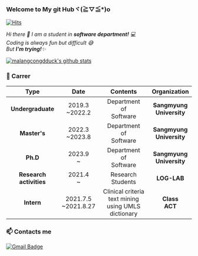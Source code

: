 ### Welcome to My git Hubヾ(≧▽≦*)o
[![Hits](https://hits.seeyoufarm.com/api/count/incr/badge.svg?url=https%3A%2F%2Fgithub.com%2Fmalangcongdduck&count_bg=%237CB3DD&title_bg=%23004C98&icon=&icon_color=%23E7E7E7&title=hits&edge_flat=false)](https://hits.seeyoufarm.com)
<p>
  <em>
    Hi there 👋
    I am a student in <b>software department!</b> 💻 <br>
    Coding is always fun but difficult 😅 <br>
    But <b>I'm trying!</b>✨
  </em>  
</p>

[![malangcongdduck's github stats](https://github-readme-stats.vercel.app/api?username=malangcongdduck)](https://github.com/malangcongdduck/github-readme-stats)

### 🐾 Carrer
|    **Type**   |   **Date**  |         **Contents**         |       **Organization**      |
|:-------------:|:-----------:|:----------------------------:|:---------------------------:|
| **Undergraduate** | 2019.3<br>~2022.2 | Department<br>of<br>Software | **Sangmyung<br>University** |
| **Master's** | 2022.3<br>~2023.8 | Department<br>of<br>Software | **Sangmyung<br>University** |
| **Ph.D** | 2023.9<br>~ | Department<br>of<br>Software | **Sangmyung<br>University** |
| **Research activities** | 2021.4<br>~ | Research<br>Students | **LOG-LAB** |
| **Intern** | 2021.7.5<br>~2021.8.27 | Clinical criteria text mining<br>using UMLS dictionary | **Class<br>ACT** |

### 📫 Contacts me
[![Gmail Badge](https://img.shields.io/badge/Gmail-d14836?style=flat-square&logo=Gmail&logoColor=white&link=mailto:cielciel107@gmail.com)](mailto:cielciel107@gmail.com)
